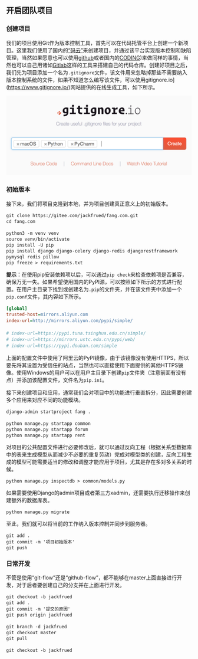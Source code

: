 ## 开启团队项目

### 创建项目

我们的项目使用Git作为版本控制工具，首先可以在代码托管平台上创建一个新项目。这里我们使用了国内的[“码云”](https://gitee.com)来创建项目，并通过该平台实现版本控制和缺陷管理，当然如果愿意也可以使用[github](https://github.com/)或者国内的[CODING](https://coding.net/))来做同样的事情，当然也可以自己用诸如[Gitlab](https://gitlab.com)这样的工具来搭建自己的代码仓库。创建好项目之后，我们先为项目添加一个名为`.gitignore`文件，该文件用来忽略掉那些不需要纳入版本控制系统的文件，如果不知道怎么编写该文件，可以使用gitignore.io](https://www.gitignore.io/)网站提供的在线生成工具，如下所示。

![](./res/gitignore_io.png)

### 初始版本

接下来，我们将项目克隆到本地，并为项目创建真正意义上的初始版本。

```Shell
git clone https://gitee.com/jackfrued/fang.com.git
cd fang.com

python3 -m venv venv
source venv/bin/activate
pip install -U pip
pip install django django-celery django-redis djangorestframework pymysql redis pillow
pip freeze > requirements.txt
```

**提示**：在使用pip安装依赖项以后，可以通过`pip check`来检查依赖项是否兼容，确保万无一失。如果希望使用国内的PyPI源，可以按照如下所示的方式进行配置。在用户主目录下找到或创建名为`.pip`的文件夹，并在该文件夹中添加一个`pip.conf`文件，其内容如下所示。

```INI
[global]
trusted-host=mirrors.aliyun.com
index-url=http://mirrors.aliyun.com/pypi/simple/

# index-url=https://pypi.tuna.tsinghua.edu.cn/simple/
# index-url=https://mirrors.ustc.edu.cn/pypi/web/
# index-url=https://pypi.douban.com/simple
```

上面的配置文件中使用了阿里云的PyPI镜像，由于该镜像没有使用HTTPS，所以要先将其设置为受信任的站点，当然也可以直接使用下面提供的其他HTTPS镜像。使用Windows的用户可以在用户主目录下创建`pip`文件夹（注意前面有没有点）并添加该配置文件，文件名为`pip.ini`。

接下来创建项目和应用，通常我们会对项目中的功能进行垂直拆分，因此需要创建多个应用来对应不同的功能模块。

```Shell
django-admin startproject fang .

python manage.py startapp common
python manage.py startapp forum
python manage.py startapp rent
```

对项目的公共配置文件进行必要修改后，就可以通过反向工程（根据关系型数据库中的表来生成模型从而减少不必要的重复劳动）完成对模型类的创建，反向工程生成的模型可能需要适当的修改和调整才能应用于项目，尤其是存在多对多关系的时候。

```Shell
python manage.py inspectdb > common/models.py
```

如果需要使用Django的admin项目或者第三方xadmin，还需要执行迁移操作来创建额外的数据库表。

```Shell
python manage.py migrate
```

至此，我们就可以将当前的工作纳入版本控制并同步到服务器。

```Shell
git add .
git commit -m '项目初始版本'
git push
```

### 日常开发

不管是使用“git-flow”还是“github-flow”，都不能够在master上面直接进行开发，对于后者要创建自己的分支并在上面进行开发。

```Shell
git checkout -b jackfrued
git add .
git commit -m '提交的原因'
git push origin jackfrued

git branch -d jackfrued
git checkout master
git pull

git checkout -b jackfrued
```

